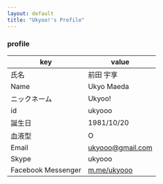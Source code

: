 ```yaml
---
layout: default
title: "Ukyoo!'s Profile"
---
```


### profile

| key                     | value                                                       |
|-------------------------|-------------------------------------------------------------|
| 氏名                    | 前田 宇享                                                   |
| Name                    | Ukyo Maeda                                                  |
| ニックネーム            | Ukyoo!                                                      |
| id                      | ukyooo                                                      |
| 誕生日                  | 1981/10/20                                                  |
| 血液型                  | O                                                           |
| Email                   | <ukyooo@gmail.com>                                          |
| Skype                   | ukyooo                                                      |
| Facebook Messenger      | [m.me/ukyooo](https://m.me/ukyooo)                          |

